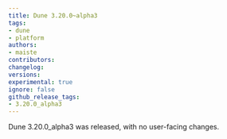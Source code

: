 ```yaml
---
title: Dune 3.20.0~alpha3
tags:
- dune
- platform
authors:
- maiste
contributors:
changelog:
versions:
experimental: true
ignore: false
github_release_tags:
- 3.20.0_alpha3
---
```


Dune 3.20.0_alpha3 was released, with no user-facing changes.